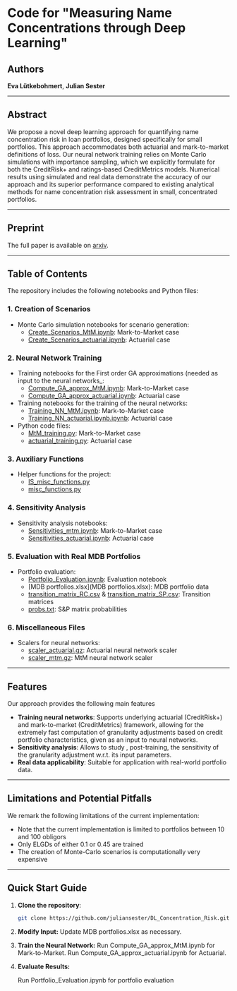 # Code for "Measuring Name Concentrations through Deep Learning"

## Authors
**Eva Lütkebohmert**, **Julian Sester**

---

## Abstract
We propose a novel deep learning approach for quantifying name concentration risk in loan portfolios, designed specifically for small portfolios. This approach accommodates both actuarial and mark-to-market definitions of loss. Our neural network training relies on Monte Carlo simulations with importance sampling, which we explicitly formulate for both the CreditRisk+ and ratings-based CreditMetrics models. Numerical results using simulated and real data demonstrate the accuracy of our approach and its superior performance compared to existing analytical methods for name concentration risk assessment in small, concentrated portfolios.

---

## Preprint
The full paper is available on [arxiv](https://arxiv.org/abs/2403.16525).

---

## Table of Contents

The repository includes the following notebooks and Python files:

### 1. Creation of Scenarios
- Monte Carlo simulation notebooks for scenario generation:
  - [Create_Scenarios_MtM.ipynb](Create_Scenarios_MtM.ipynb): Mark-to-Market case
  - [Create_Scenarios_actuarial.ipynb](Create_Scenarios_actuarial.ipynb): Actuarial case

### 2. Neural Network Training
- Training notebooks for the First order GA approximations (needed as input to the neural networks_:
  - [Compute_GA_approx_MtM.ipynb](Compute_GA_approx_MtM.ipynb): Mark-to-Market case
  - [Compute_GA_approx_actuarial.ipynb](Compute_GA_approx_actuarial.ipynb): Actuarial case
- Training notebooks for the training of the neural networks:
  - [Training_NN_MtM.ipynb](Training_NN_MtM.ipynb): Mark-to-Market case
  - [Training_NN_actuarial.ipynb.ipynb](Training_NN_actuarial.ipynb): Actuarial case
- Python code files:
  - [MtM_training.py](MtM_training.py): Mark-to-Market case
  - [actuarial_training.py](actuarial_training.py): Actuarial case

### 3. Auxiliary Functions
- Helper functions for the project:
  - [IS_misc_functions.py](IS_misc_functions.py)
  - [misc_functions.py](misc_functions.py)

### 4. Sensitivity Analysis
- Sensitivity analysis notebooks:
  - [Sensitivities_mtm.ipynb](Sensitivities_mtm.ipynb): Mark-to-Market case
  - [Sensitivities_actuarial.ipynb](Sensitivities_actuarial.ipynb): Actuarial case

### 5. Evaluation with Real MDB Portfolios
- Portfolio evaluation:
  - [Portfolio_Evaluation.ipynb](Portfolio_Evaluation.ipynb): Evaluation notebook
  - [MDB portfolios.xlsx](MDB portfolios.xlsx): MDB portfolio data
  - [transition_matrix_RC.csv](transition_matrix_RC.csv) & [transition_matrix_SP.csv](transition_matrix_SP.csv): Transition matrices
  - [probs.txt](probs.txt): S&P matrix probabilities

### 6. Miscellaneous Files
- Scalers for neural networks:
  - [scaler_actuarial.gz](scaler_actuarial.gz): Actuarial neural network scaler
  - [scaler_mtm.gz](scaler_mtm.gz): MtM neural network scaler

---

## Features
Our approach provides the following main features
- **Training neural networks**: Supports underlying actuarial (CreditRisk+) and mark-to-market (CreditMetrics) framework, allowing for the extremely fast computation of granularity adjustments based on credit portfolio characteristics, given as an input to neural networks.
- **Sensitivity analysis**: Allows to study , post-training, the sensitivity of the granularity adjustment w.r.t. its input parameters.
- **Real data applicability**: Suitable for application with real-world portfolio data.

---

## Limitations and Potential Pitfalls
We remark the following limitations of the current implementation:

- Note that the current implementation is limited to portfolios between 10 and 100 obligors
- Only ELGDs of either 0.1 or 0.45 are trained
- The creation of Monte-Carlo scenarios is computationally very expensive

---

## Quick Start Guide

1. **Clone the repository**:
   ```bash
   git clone https://github.com/juliansester/DL_Concentration_Risk.git
   
2. **Modify Input:**
  Update MDB portfolios.xlsx as necessary.
3. **Train the Neural Network:**
    Run Compute_GA_approx_MtM.ipynb for Mark-to-Market.
    Run Compute_GA_approx_actuarial.ipynb for Actuarial.
4. **Evaluate Results:**

    Run Portfolio_Evaluation.ipynb for portfolio evaluation

